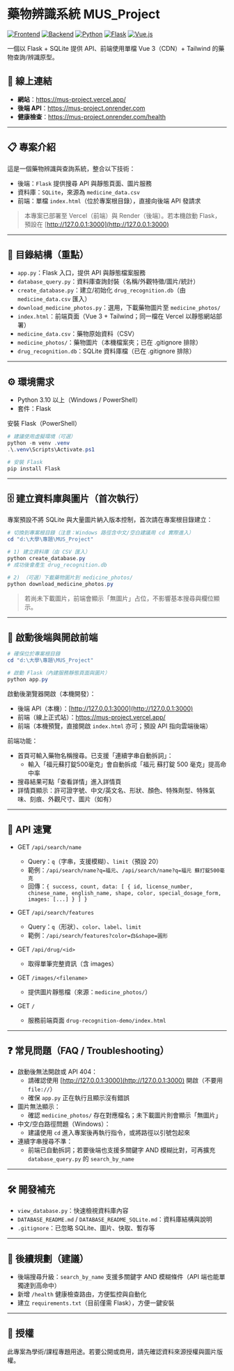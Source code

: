 # 藥物辨識系統 MUS_Project

[![Frontend](https://img.shields.io/badge/Frontend-Vercel-black?style=for-the-badge&logo=vercel)](https://mus-project.vercel.app/)
[![Backend](https://img.shields.io/badge/Backend-Render-46E3B7?style=for-the-badge&logo=render)](https://mus-project.onrender.com)
[![Python](https://img.shields.io/badge/Python-3.10+-3776AB?style=for-the-badge&logo=python&logoColor=white)](https://www.python.org/)
[![Flask](https://img.shields.io/badge/Flask-000000?style=for-the-badge&logo=flask&logoColor=white)](https://flask.palletsprojects.com/)
[![Vue.js](https://img.shields.io/badge/Vue.js-3.x-4FC08D?style=for-the-badge&logo=vue.js&logoColor=white)](https://vuejs.org/)

一個以 Flask + SQLite 提供 API、前端使用單檔 Vue 3（CDN）+ Tailwind 的藥物查詢/辨識原型。

## 🚀 線上連結

- **網站**：<https://mus-project.vercel.app/>
- **後端 API**：<https://mus-project.onrender.com>
- **健康檢查**：<https://mus-project.onrender.com/health>

---

## 📋 專案介紹

這是一個藥物辨識與查詢系統，整合以下技術：

- 後端：`Flask` 提供搜尋 API 與靜態頁面、圖片服務
- 資料庫：`SQLite`，來源為 `medicine_data.csv`
- 前端：單檔 `index.html`（位於專案根目錄），直接向後端 API 發請求

> 本專案已部署至 Vercel（前端）與 Render（後端）。若本機啟動 Flask，預設在 [http://127.0.0.1:3000](http://127.0.0.1:3000)

---

## 📂 目錄結構（重點）

- `app.py`：Flask 入口，提供 API 與靜態檔案服務
- `database_query.py`：資料庫查詢封裝（名稱/外觀特徵/圖片/統計）
- `create_database.py`：建立/初始化 `drug_recognition.db`（由 `medicine_data.csv` 匯入）
- `download_medicine_photos.py`：選用，下載藥物圖片至 `medicine_photos/`
- `index.html`：前端頁面（Vue 3 + Tailwind；同一檔在 Vercel 以靜態網站部署）
- `medicine_data.csv`：藥物原始資料（CSV）
- `medicine_photos/`：藥物圖片（本機檔案夾；已在 .gitignore 排除）
- `drug_recognition.db`：SQLite 資料庫檔（已在 .gitignore 排除）

---

## ⚙️ 環境需求

- Python 3.10 以上（Windows / PowerShell）
- 套件：Flask

安裝 Flask（PowerShell）

```powershell
# 建議使用虛擬環境（可選）
python -m venv .venv
.\.venv\Scripts\Activate.ps1

# 安裝 Flask
pip install Flask
```

---

## 🗄️ 建立資料庫與圖片（首次執行）

專案預設不將 SQLite 與大量圖片納入版本控制，首次請在專案根目錄建立：

```powershell
# 切換到專案根目錄（注意：Windows 路徑含中文/空白建議用 cd 實際進入）
cd "d:\大學\專題\MUS_Project"

# 1) 建立資料庫（由 CSV 匯入）
python create_database.py
# 成功後會產生 drug_recognition.db

# 2) （可選）下載藥物圖片到 medicine_photos/
python download_medicine_photos.py
```

> 若尚未下載圖片，前端會顯示「無圖片」占位，不影響基本搜尋與欄位顯示。

---

## 🚀 啟動後端與開啟前端

```powershell
# 確保位於專案根目錄
cd "d:\大學\專題\MUS_Project"

# 啟動 Flask（內建服務靜態頁面與圖片）
python app.py
```

啟動後瀏覽器開啟（本機開發）：

- 後端 API（本機）：[http://127.0.0.1:3000](http://127.0.0.1:3000)
- 前端（線上正式站）：<https://mus-project.vercel.app/>
- 前端（本機預覽，直接開啟 `index.html` 亦可；預設 API 指向雲端後端）

前端功能：

- 首頁可輸入藥物名稱搜尋。已支援「連續字串自動拆詞」：
  - 輸入「福元蘇打錠500毫克」會自動拆成「福元 蘇打錠 500 毫克」提高命中率
- 搜尋結果可點「查看詳情」進入詳情頁
- 詳情頁顯示：許可證字號、中文/英文名、形狀、顏色、特殊劑型、特殊氣味、刻痕、外觀尺寸、圖片（如有）

---

## 🔌 API 速覽

- GET `/api/search/name`
  - Query：`q`（字串，支援模糊）、`limit`（預設 20）
  - 範例：`/api/search/name?q=福元`、`/api/search/name?q=福元 蘇打錠500毫克`
  - 回傳：`{ success, count, data: [ { id, license_number, chinese_name, english_name, shape, color, special_dosage_form, images: [...] } ] }`

- GET `/api/search/features`
  - Query：`q`（形狀）、`color`、`label`、`limit`
  - 範例：`/api/search/features?color=白&shape=圓形`

- GET `/api/drug/<id>`
  - 取得單筆完整資訊（含 images）

- GET `/images/<filename>`
  - 提供圖片靜態檔（來源：`medicine_photos/`）

- GET `/`
  - 服務前端頁面 `drug-recognition-demo/index.html`

---

## ❓ 常見問題（FAQ / Troubleshooting）

- 啟動後無法開啟或 API 404：
  - 請確認使用 [http://127.0.0.1:3000](http://127.0.0.1:3000) 開啟（不要用 `file://`）
  - 確保 `app.py` 正在執行且顯示沒有錯誤
- 圖片無法顯示：
  - 確認 `medicine_photos/` 存在對應檔名；未下載圖片則會顯示「無圖片」
- 中文/空白路徑問題（Windows）：
  - 建議使用 `cd` 進入專案後再執行指令，或將路徑以引號包起來
- 連續字串搜尋不準：
  - 前端已自動拆詞；若要後端也支援多關鍵字 AND 模糊比對，可再擴充 `database_query.py` 的 `search_by_name`

---

## 🛠️ 開發補充

- `view_database.py`：快速檢視資料庫內容
- `DATABASE_README.md` / `DATABASE_README_SQLite.md`：資料庫結構與說明
- `.gitignore`：已忽略 SQLite、圖片、快取、暫存等

---

## 📌 後續規劃（建議）

- 後端搜尋升級：`search_by_name` 支援多關鍵字 AND 模糊條件（API 端也能單獨達到高命中）
- 新增 `/health` 健康檢查路由，方便監控與自動化
- 建立 `requirements.txt`（目前僅需 Flask），方便一鍵安裝

---

## 📄 授權

此專案為學術/課程專題用途。若要公開或商用，請先確認資料來源授權與圖片版權。
